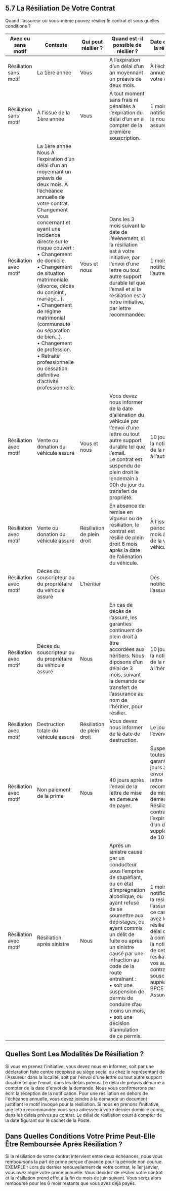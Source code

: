 ## 5.7 La Résiliation De Votre Contrat

Quand l'assureur ou vous-même pouvez résilier le contrat et sous quelles conditions ? 

| Avec ou sans motif | Contexte | Qui peut résilier ? | Quand est-il possible de résilier ?  | Date d'effet de la résiliation  |                                                                                         
| ------------------ | -------- |  ------------------ |  ----------------------------------- |  -------------------|
| Résiliation sans motif | La 1ère année | Vous | À l’expiration d’un délai d’un an moyennant un préavis de deux mois. | À l’échéance annuelle de votre contrat. |
| Résiliation sans motif | À l’issue de la 1ère année | Vous | À tout moment sans frais ni pénalités à l’expiration du délai d’un an à compter de la première souscription. | 1 mois après la notification par le nouvel assureur |
| Résiliation avec motif | La 1ère année Nous À l’expiration d’un délai d’un an moyennant un préavis de deux mois. À l’échéance annuelle de votre contrat. Changement vous concernant et ayant une incidence directe sur le risque couvert : <br> • Changement de domicile. <br> • Changement de situation matrimoniale (divorce, décès du conjoint , mariage...). <br> • Changement de régime matrimonial (communauté ou séparation de bien...). <br> • Changement de profession. <br> • Retraite professionnelle ou cessation définitive d’activité professionnelle. | Vous et nous | Dans les 3 mois suivant la date de l’évènement, si la résiliation est à votre initiative, par l’envoi d’une lettre ou tout autre support durable tel que l’email et si la résiliation est à notre initiative, par lettre recommandée. | 1 mois après la notification à l’autre partie. |
| Résiliation avec motif | Vente ou donation du véhicule assuré | Vous et nous | Vous devez nous informer de la date d’aliénation du véhicule par l’envoi d’une lettre ou tout autre support durable tel que l’email. <br> Le contrat est suspendu de plein droit le lendemain à 00h du jour du transfert de propriété. | 10 jours après la notification de la résiliation à l’autre partie. |
| Résiliation avec motif | Vente ou donation du véhicule assuré | Résiliation de plein droit | En absence de remise en vigueur ou de résiliation, le contrat est résilié de plein droit 6 mois après la date de l’aliénation du véhicule. | À l’issue de la période de 6 mois à compter de la vente du véhicule. |
| Résiliation avec motif | Décès du souscripteur ou du propriétaire du véhicule assuré | L’héritier | | Dès notification à l’assureur |
| Résiliation avec motif | Décès du souscripteur ou du propriétaire du véhicule assuré | Nous | En cas de décès de l’assuré, les garanties continuent de plein droit à être accordées aux héritiers. Nous diposons d’un délai de 3 mois, suivant la demande de transfert de l’assurance au nom de l’héritier, pour résilier. | 10 jours après la notification de la résiliation à l’héritier. |
| Résiliation avec motif | Destruction totale du véhicule assuré | Résiliation de plein droit | Vous devez nous informer de la date de destruction. | Le jour de l’évènement. |
| Résiliation avec motif | Non paiement de la prime | Nous | 40 jours après l’envoi de la lettre de mise en demeure de payer. |Suspension de toutes les garanties 30 jours après envoi de la lettre recommandée de mise en demeure. Résiliation du contrat à l’expiration d’un délai supplémentaire de 10 jours. | 
| Résiliation avec motif | Résiliation après sinistre | Nous | Après un sinistre causé par un conducteur sous l’emprise de stupéfiant, ou en état d’imprégnation alcoolique, ou ayant refusé de se soumettre aux dépistages, ou ayant commis un délit de fuite ou après un sinistre causé par une infraction au code de la route entraînant : <br> • soit une suspension de permis de conduire d’au moins un mois, <br> • soit une décision d’annulation de ce permis. | 1 mois après la notification de la résiliation à l’assuré . Dans ce cas, vous avez le droit de résilier dans le délai d’un mois à compter de la notification de cette résiliation, tous vos autres contrats souscrits auprès de BPCE Assurances. |


## Quelles Sont Les Modalités De Résiliation ?

Si vous en prenez l'initiative, vous devez nous en informer, soit par une déclaration faite contre récépissé au siège social ou chez le représentant de l'Assureur dans la localité, soit par l'envoi d'une lettre ou tout autre support durable tel que l'email, dans les délais prévus. Le délai de préavis démarre à compter de la date d'envoi de la demande. Nous vous confirmerons par écrit la réception de la notification. Pour une résiliation en dehors de l'échéance annuelle, vous devez joindre à la demande un document justifiant le motif invoqué pour la résiliation. Si nous en prenons l'initiative, une lettre recommandée vous sera adressée à votre dernier domicile connu, dans les délais prévus au contrat. Le délai de résiliation court à compter de la date figurant sur le cachet de la Poste. 

## Dans Quelles Conditions Votre Prime Peut-Elle Être Remboursée Après Résiliation ?

Si la résiliation de votre contrat intervient entre deux échéances, nous vous remboursons la part de prime perçue d'avance pour la période non courue. EXEMPLE : Lors du dernier renouvellement de votre contrat, le 1er janvier, vous avez réglé votre prime annuelle. Vous décidez de résilier votre contrat et la résiliation prend effet à la fin du mois de juin suivant. Vous serez alors remboursé pour les 6 mois restants que vous avez déjà payés.

